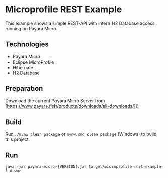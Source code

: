 Microprofile REST Example
==================

This example shows a simple REST-API with intern H2 Database access running on Payara Micro.

Technologies
------------

- Payara Micro
- Eclipse MicroProfile
- Hibernate
- H2 Database

Preparation
----------

Download the current Payara Micro Server from [https://www.payara.fish/products/downloads/all-downloads/]()

Build
----------

Run `./mvnw clean package` or `mvnw.cmd clean package` (Windows) to build this project.

Run
----------

`java -jar payara-micro-{VERSION}.jar target/microprofile-rest-example-1.0.war`